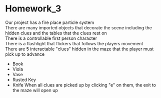 # Homework_3
Our project has a fire place particle system  
There are many imported objects that decorate the scene including the hidden clues and the tables that the clues rest on  
There is a controllable first person character  
There is a flashlight that flickers that follows the players movement  
There are 5 interactable "clues" hidden in the maze that the player must pick up to advance  
  - Book
  - Viola
  - Vase
  - Rusted Key
  - Knife
When all clues are picked up by clicking "e" on them, the exit to the maze will open up  
